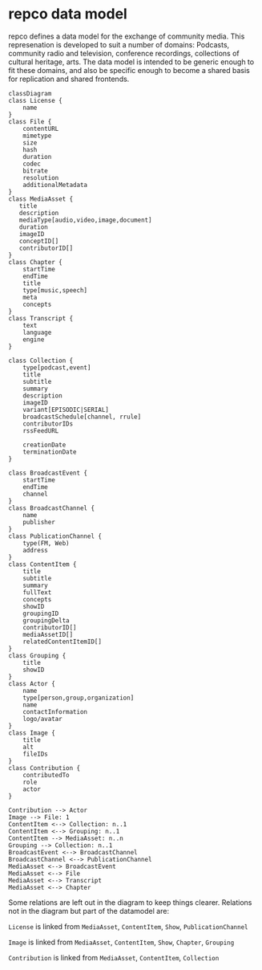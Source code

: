 # repco data model

repco defines a data model for the exchange of community media. This represenation is developed to suit a number of domains: Podcasts, community radio and television, conference recordings, collections of cultural heritage, arts.
The data model is intended to be generic enough to fit these domains, and also be specific enough to become a shared basis for replication and shared frontends.

```mermaid
classDiagram
class License {
    name
}
class File {
    contentURL
    mimetype
    size
    hash
    duration
    codec
    bitrate
    resolution
    additionalMetadata
}
class MediaAsset {
   title
   description
   mediaType[audio,video,image,document]
   duration
   imageID
   conceptID[]
   contributorID[]
}
class Chapter {
    startTime
    endTime
    title
    type[music,speech]
    meta
    concepts
}
class Transcript {
    text
    language
    engine
}

class Collection {
    type[podcast,event]
    title
    subtitle
    summary
    description
    imageID
    variant[EPISODIC|SERIAL]
    broadcastSchedule[channel, rrule]
    contributorIDs
    rssFeedURL
    
    creationDate
    terminationDate
}

class BroadcastEvent {
    startTime
    endTime
    channel
}
class BroadcastChannel {
    name
    publisher
}
class PublicationChannel {
    type(FM, Web)
    address
}
class ContentItem {
    title
    subtitle
    summary
    fullText
    concepts
    showID
    groupingID
    groupingDelta
    contributorID[]
    mediaAssetID[]
    relatedContentItemID[]
}
class Grouping {
    title
    showID
}
class Actor {
    name
    type[person,group,organization]
    name
    contactInformation
    logo/avatar
}
class Image {
    title
    alt
    fileIDs
}
class Contribution {
    contributedTo
    role
    actor
}

Contribution --> Actor
Image --> File: 1
ContentItem <--> Collection: n..1
ContentItem <--> Grouping: n..1
ContentItem --> MediaAsset: n..n
Grouping --> Collection: n..1
BroadcastEvent <--> BroadcastChannel
BroadcastChannel <--> PublicationChannel
MediaAsset <--> BroadcastEvent
MediaAsset <--> File
MediaAsset <--> Transcript
MediaAsset <--> Chapter

```
Some relations are left out in the diagram to keep things clearer. Relations not in the diagram but part of the datamodel are:

`License` is linked from `MediaAsset`, `ContentItem`, `Show`, `PublicationChannel`

`Image` is linked from `MediaAsset`, `ContentItem`, `Show`, `Chapter`, `Grouping`

`Contribution` is linked from `MediaAsset`, `ContentItem`, `Collection`

